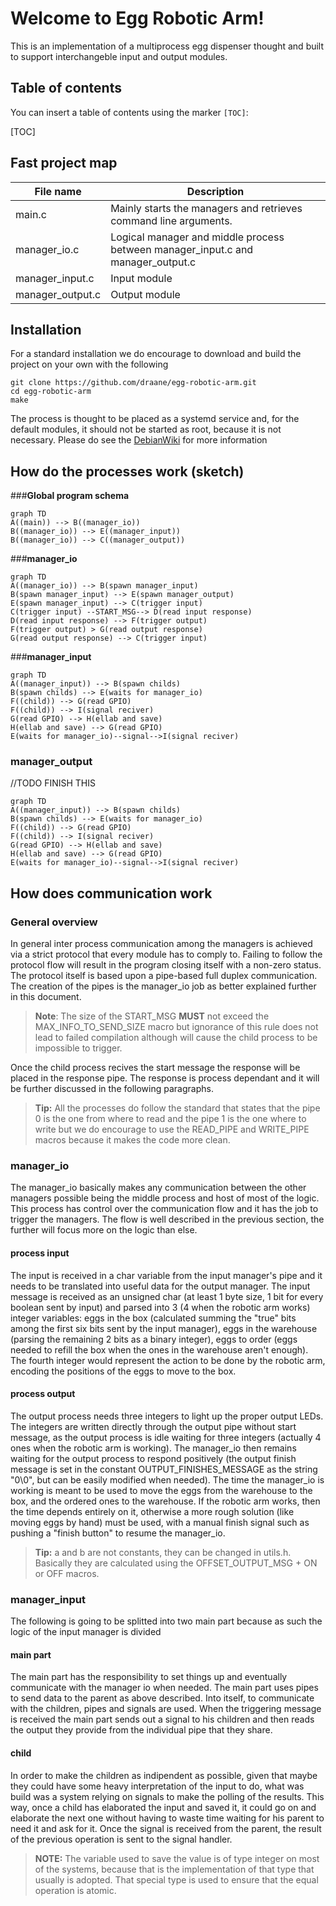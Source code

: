 # Welcome to Egg Robotic Arm!
This is an implementation of a multiprocess egg dispenser thought and built to support interchangeble input and output modules.

## Table of contents

You can insert a table of contents using the marker `[TOC]`:

[TOC]
## Fast project map
|File name       |Description                                               
|----------------|----------
|main.c          |Mainly starts the managers and retrieves command line arguments.    
|manager_io.c    |Logical manager and middle process between manager_input.c and manager_output.c      
|manager_input.c |Input module
|manager_output.c|Output module

## Installation
For a standard installation we do encourage to download and build the project on your own with the following
```
git clone https://github.com/draane/egg-robotic-arm.git
cd egg-robotic-arm
make
```
The process is thought to be placed as a systemd service and, for the default modules, it should not be started as root, because it is not necessary. Please do see the [DebianWiki](https://wiki.debian.org/systemd/#Creating_or_altering_services) for more information


## How do the processes work (sketch)
###**Global program schema**
```mermaid
graph TD
A((main)) --> B((manager_io))
B((manager_io)) --> E((manager_input))
B((manager_io)) --> C((manager_output))
```
###**manager_io** 
```mermaid
graph TD
A((manager_io)) --> B(spawn manager_input)
B(spawn manager_input) --> E(spawn manager_output)
E(spawn manager_input) --> C(trigger input)
C(trigger input) --START_MSG--> D(read input response)
D(read input response) --> F(trigger output)
F(trigger output) > G(read output response)
G(read output response) --> C(trigger input)
```
###**manager_input**
```mermaid
graph TD
A((manager_input)) --> B(spawn childs)
B(spawn childs) --> E(waits for manager_io)
F((child)) --> G(read GPIO)
F((child)) --> I(signal reciver)
G(read GPIO) --> H(ellab and save)
H(ellab and save) --> G(read GPIO)
E(waits for manager_io)--signal-->I(signal reciver)
```
### **manager_output**
//TODO FINISH THIS
```mermaid
graph TD
A((manager_input)) --> B(spawn childs)
B(spawn childs) --> E(waits for manager_io)
F((child)) --> G(read GPIO)
F((child)) --> I(signal reciver)
G(read GPIO) --> H(ellab and save)
H(ellab and save) --> G(read GPIO)
E(waits for manager_io)--signal-->I(signal reciver)
```
## How does communication work
### **General overview**
In general inter process communication among the managers is achieved  via a strict protocol that every module has to comply to. Failing to follow the protocol flow will result in the program closing itself with a non-zero status. The protocol itself is based upon a pipe-based full duplex communication. The creation of the pipes is the manager_io job as better explained further in this document.
>**Note**: The size of the START_MSG **MUST** not exceed the MAX_INFO_TO_SEND_SIZE macro but ignorance of this rule does not lead to failed compilation although will cause the child process to be impossible to trigger.

Once the child process recives the start message the response will be placed in the response pipe. The response is process dependant and it will be further discussed in the following paragraphs.
>**Tip:** All the processes do follow the standard that states that the pipe 0 is the one from where to read and the pipe 1 is the one where to write but we do encourage to use the READ_PIPE and WRITE_PIPE macros because it makes the code more clean.

### **manager_io**
The manager_io basically makes any communication between the other managers possible being the middle process and host of most of the logic. This process has control over the communication flow and it has the job to trigger the managers. The flow is well described in the previous section, the further will focus more on the logic than else.
#### **process input**
The input is received in a char variable from the input manager's pipe and it needs to be translated into useful data for the output manager. The input message is received as an unsigned char (at least 1 byte size, 1 bit for every boolean sent by input) and parsed into 3 (4 when the robotic arm works) integer variables: eggs in the box (calculated summing the "true" bits among the first six bits sent by the input manager), eggs in the warehouse (parsing the remaining 2 bits as a binary integer), eggs to order (eggs needed to refill the box when the ones in the warehouse aren't enough). The fourth integer would represent the action to be done by the robotic arm, encoding the positions of the eggs to move to the box. 
#### **process output**
The output process needs three integers to light up the proper output LEDs. The integers are written directly through the output pipe without start message, as the output process is idle waiting for three integers (actually 4 ones when the robotic arm is working). The manager_io then remains waiting for the output process to respond positively (the output finish message is set in the constant OUTPUT_FINISHES_MESSAGE as the string "0\0", but can be easily modified when needed). The time the manager_io is working is meant to be used to move the eggs from the warehouse to the box, and the ordered ones to the warehouse. If the robotic arm works, then the time depends entirely on it, otherwise a more rough solution (like moving eggs by hand) must be used, with a manual finish signal such as pushing a "finish button" to resume the manager_io.


> **Tip:** a and b are not constants, they can be changed in utils.h. Basically they are calculated using the OFFSET_OUTPUT_MSG + ON or OFF macros.
### **manager_input**
The following is going to be splitted into two main part because as such the logic of the input manager is divided
#### main part
The main part has the responsibility to set things up and eventually communicate with the manager io when needed. The main part uses pipes to send data to the parent as above described. Into itself, to communicate with the children, pipes and signals are used. When the triggering message is received the main part sends out a signal to his children and then reads the output they provide from the individual pipe that they share.
#### child
In order to make the children as indipendent as possible, given that maybe they could have some heavy interpretation of the input to do, what was build was a system relying on signals to make the polling of the results. This way, once a child has elaborated the input and saved it, it could go on and elaborate the next one without having to waste time waiting for his parent to need it and ask for it. Once the signal is received from the parent, the result of the previous operation is sent to the signal handler.
> **NOTE:** The variable used to save the value is of type integer on most of the systems, because that is the implementation of that type that usually is adopted. That special type is used to ensure that the equal operation is atomic. 
